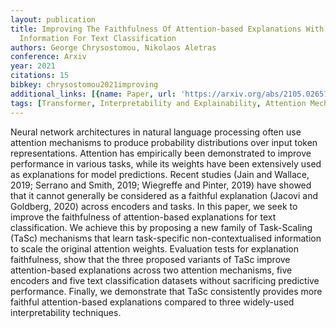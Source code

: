 ```yaml
---
layout: publication
title: Improving The Faithfulness Of Attention-based Explanations With Task-specific
  Information For Text Classification
authors: George Chrysostomou, Nikolaos Aletras
conference: Arxiv
year: 2021
citations: 15
bibkey: chrysostomou2021improving
additional_links: [{name: Paper, url: 'https://arxiv.org/abs/2105.02657'}]
tags: [Transformer, Interpretability and Explainability, Attention Mechanism]
---
```

Neural network architectures in natural language processing often use
attention mechanisms to produce probability distributions over input token
representations. Attention has empirically been demonstrated to improve
performance in various tasks, while its weights have been extensively used as
explanations for model predictions. Recent studies (Jain and Wallace, 2019;
Serrano and Smith, 2019; Wiegreffe and Pinter, 2019) have showed that it cannot
generally be considered as a faithful explanation (Jacovi and Goldberg, 2020)
across encoders and tasks. In this paper, we seek to improve the faithfulness
of attention-based explanations for text classification. We achieve this by
proposing a new family of Task-Scaling (TaSc) mechanisms that learn
task-specific non-contextualised information to scale the original attention
weights. Evaluation tests for explanation faithfulness, show that the three
proposed variants of TaSc improve attention-based explanations across two
attention mechanisms, five encoders and five text classification datasets
without sacrificing predictive performance. Finally, we demonstrate that TaSc
consistently provides more faithful attention-based explanations compared to
three widely-used interpretability techniques.
